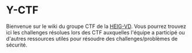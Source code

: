 # Y-CTF

Bienvenue sur le wiki du groupe CTF de la [HEIG-VD](https://heig-vd.ch/).
Vous pourrez trouvez ici les challenges résolues lors des CTF auxquelles l'équipe a participé ou d'autres ressources utiles pour résoudre des challenges/problèmes de sécurité.

